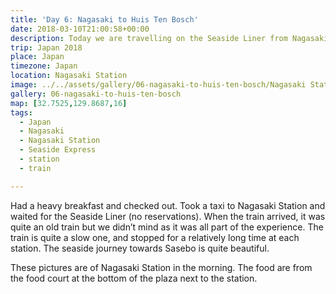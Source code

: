 ```yaml
---
title: 'Day 6: Nagasaki to Huis Ten Bosch'
date: 2018-03-10T21:00:58+00:00
description: Today we are travelling on the Seaside Liner from Nagasaki to Huis Ten Bosch. Took a few photos at Nagasaki Station.
trip: Japan 2018
place: Japan
timezone: Japan
location: Nagasaki Station
image: ../../assets/gallery/06-nagasaki-to-huis-ten-bosch/Nagasaki Station.jpeg
gallery: 06-nagasaki-to-huis-ten-bosch
map: [32.7525,129.8687,16]
tags:
  - Japan
  - Nagasaki
  - Nagasaki Station
  - Seaside Express
  - station
  - train

---
```

Had a heavy breakfast and checked out. Took a taxi to Nagasaki Station and waited for the Seaside Liner (no reservations). When the train arrived, it was quite an old train but we didn&#8217;t mind as it was all part of the experience. The train is quite a slow one, and stopped for a relatively long time at each station. The seaside journey towards Sasebo is quite beautiful.

These pictures are of Nagasaki Station in the morning. The food are from the food court at the bottom of the plaza next to the station.
